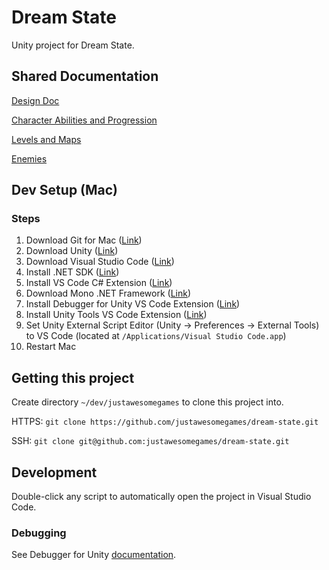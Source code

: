 # Dream State

Unity project for Dream State.

## Shared Documentation

[Design Doc](https://docs.google.com/document/d/1KRIfIZXIcgD6PZ0s587h0KvBtlP2AoZ4wNqnRCtIIKg)

[Character Abilities and Progression](https://docs.google.com/document/d/1hLS3WOBFBFqctKLYv0tOWeB95zW1tltwYOp-gIqsJOI)

[Levels and Maps](https://docs.google.com/document/d/1B0of8BLm5Y8hVjXYCi6-i6bdAcNPS6MguvqfVek96UA)

[Enemies](https://docs.google.com/document/d/1RT78fIcyutQ_HCHgvbjdCsnQ8u4gnrkNDhd_AqHBz6w)

## Dev Setup (Mac)

### Steps
1. Download Git for Mac ([Link](https://git-scm.com/download/mac))
2. Download Unity ([Link](https://store.unity.com/))
3. Download Visual Studio Code ([Link](https://code.visualstudio.com/download))
4. Install .NET SDK ([Link](https://www.microsoft.com/net/learn/get-started/macos))
5. Install VS Code C# Extension ([Link](https://marketplace.visualstudio.com/items?itemName=ms-vscode.csharp))
6. Download Mono .NET Framework ([Link](http://www.mono-project.com/download/stable/))
7. Install Debugger for Unity VS Code Extension ([Link](https://marketplace.visualstudio.com/items?itemName=Unity.unity-debug))
8. Install Unity Tools VS Code Extension ([Link](https://marketplace.visualstudio.com/items?itemName=Tobiah.unity-tools))
9. Set Unity External Script Editor (Unity -> Preferences -> External Tools) to VS Code (located at `/Applications/Visual Studio Code.app`)
10. Restart Mac

## Getting this project

Create directory `~/dev/justawesomegames` to clone this project into.

HTTPS: `git clone https://github.com/justawesomegames/dream-state.git`

SSH: `git clone git@github.com:justawesomegames/dream-state.git`

## Development

Double-click any script to automatically open the project in Visual Studio Code.

### Debugging

See Debugger for Unity [documentation](https://marketplace.visualstudio.com/items?itemName=Unity.unity-debug).